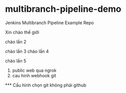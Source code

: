 # multibranch-pipeline-demo
Jenkins Multibranch Pipeline Example Repo
 
Xin chào thế giới

chào lần 2

chào lần 3
chào lần 4

chào lần 5
1. public web qua ngrok
2. cau hinh webhook git


*** Cấu hình chọn git không phải github